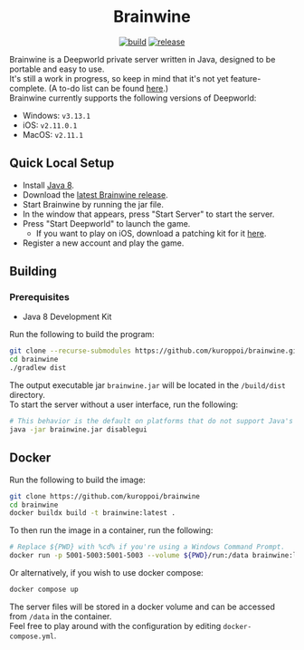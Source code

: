 <h1 align="center">Brainwine</h1>
<p align="center">
  <a href="https://github.com/kuroppoi/brainwine/actions"><img src="https://github.com/kuroppoi/brainwine/actions/workflows/build.yml/badge.svg" alt="build"/></a>
  <a href="https://github.com/kuroppoi/brainwine/releases/latest"><img src="https://img.shields.io/github/v/release/kuroppoi/brainwine?labelColor=30373D&label=Release&logoColor=959DA5&logo=github" alt="release"/></a>
</p>

Brainwine is a Deepworld private server written in Java, designed to be portable and easy to use.\
It's still a work in progress, so keep in mind that it's not yet feature-complete. (A to-do list can be found [here](https://github.com/kuroppoi/brainwine/projects/1).)\
Brainwine currently supports the following versions of Deepworld:

- Windows: `v3.13.1`
- iOS: `v2.11.0.1`
- MacOS: `v2.11.1`

## Quick Local Setup

- Install [Java 8](https://adoptium.net/temurin/releases/?package=jdk&version=8).
- Download the [latest Brainwine release](https://github.com/kuroppoi/brainwine/releases/latest).
- Start Brainwine by running the jar file.
- In the window that appears, press "Start Server" to start the server.
- Press "Start Deepworld" to launch the game.
  - If you want to play on iOS, download a patching kit for it [here](https://github.com/kuroppoi/brainwine/releases/tag/patching-kits-1.0).
- Register a new account and play the game.

## Building

### Prerequisites

- Java 8 Development Kit

Run the following to build the program:

```sh
git clone --recurse-submodules https://github.com/kuroppoi/brainwine.git
cd brainwine
./gradlew dist
```

The output executable jar `brainwine.jar` will be located in the `/build/dist` directory.\
To start the server without a user interface, run the following:

```sh
# This behavior is the default on platforms that do not support Java's Desktop API.
java -jar brainwine.jar disablegui
```

## Docker

Run the following to build the image:

```sh
git clone https://github.com/kuroppoi/brainwine
cd brainwine
docker buildx build -t brainwine:latest .
```

To then run the image in a container, run the following:

```sh
# Replace ${PWD} with %cd% if you're using a Windows Command Prompt.
docker run -p 5001-5003:5001-5003 --volume ${PWD}/run:/data brainwine:latest
```

Or alternatively, if you wish to use docker compose:

```sh
docker compose up
```

The server files will be stored in a docker volume and can be accessed from `/data` in the container.\
Feel free to play around with the configuration by editing `docker-compose.yml`.
